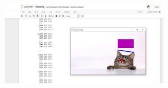 <img src="https://github.com/Godson-Thomas/Image_Operations/blob/master/Drawing_on_Images/Result.JPG" width="700">
